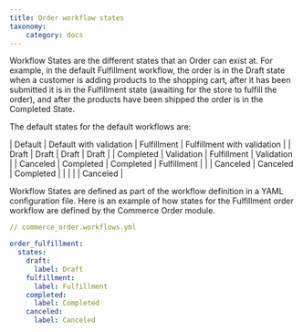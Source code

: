 ```yaml
---
title: Order workflow states
taxonomy:
    category: docs
---
```


Workflow States are the different states that an Order can exist at. For example, in the default Fulfillment workflow, the order is in the Draft state when a customer is adding products to the shopping cart, after it has been submitted it is in the Fulfillment state (awaiting for the store to fulfill the order), and after the products have been shipped the order is in the Completed State.

The default states for the default workflows are:

| Default   | Default with validation | Fulfillment  | Fulfillment with validation |
| Draft     | Draft                   | Draft        | Draft                       |
| Completed | Validation              | Fulfillment  | Validation                  |
| Canceled  | Completed               | Completed    | Fulfillment                 |
|           | Canceled                | Canceled     | Completed                   |
|           |                         |              | Canceled                    |

Workflow States are defined as part of the workflow definition in a YAML configuration file. Here is an example of how states for the Fulfillment order workflow are defined by the Commerce Order module.

```yaml
// commerce_order.workflows.yml

order_fulfillment:
  states:
    draft:
      label: Draft
    fulfillment:
      label: Fulfillment
    completed:
      label: Completed
    canceled:
      label: Canceled
```
